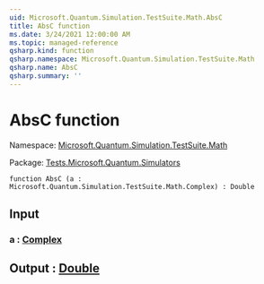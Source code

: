 ```yaml
---
uid: Microsoft.Quantum.Simulation.TestSuite.Math.AbsC
title: AbsC function
ms.date: 3/24/2021 12:00:00 AM
ms.topic: managed-reference
qsharp.kind: function
qsharp.namespace: Microsoft.Quantum.Simulation.TestSuite.Math
qsharp.name: AbsC
qsharp.summary: ''
---
```


# AbsC function

Namespace: [Microsoft.Quantum.Simulation.TestSuite.Math](xref:Microsoft.Quantum.Simulation.TestSuite.Math)

Package: [Tests.Microsoft.Quantum.Simulators](https://nuget.org/packages/Tests.Microsoft.Quantum.Simulators)




```qsharp
function AbsC (a : Microsoft.Quantum.Simulation.TestSuite.Math.Complex) : Double
```


## Input

### a : [Complex](xref:Microsoft.Quantum.Simulation.TestSuite.Math.Complex)





## Output : [Double](xref:microsoft.quantum.lang-ref.double)

